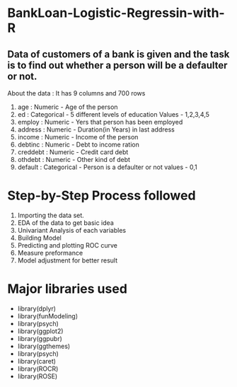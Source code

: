 # BankLoan-Logistic-Regressin-with-R

## Data of customers of a bank is given and the task is to find out whether a person will be a defaulter or not.

About the data : It has 9 columns and 700 rows

1. age       : Numeric - Age of the person
2. ed        : Categorical - 5 different levels of education Values - 1,2,3,4,5
3. employ    : Numeric - Yers that person has been employed
4. address   : Numeric - Duration(in Years) in last address
5. income    : Numeric - Income of the person
6. debtinc   : Numeric - Debt to income ration
7. creddebt  : Numeric - Credit card debt
8. othdebt   : Numeric - Other kind of debt
9. default   : Categorical - Person is a defaulter or not values - 0,1


# Step-by-Step Process followed

1. Importing the data set.
2. EDA of the data to get basic idea
3. Univariant Analysis of each variables
4. Building Model
5. Predicting and plotting ROC curve
6. Measure preformance
7. Model adjustment for better result


# Major libraries used

- library(dplyr) 
- library(funModeling)
- library(psych)
- library(ggplot2)
- library(ggpubr)
- library(ggthemes)
- library(psych)
- library(caret)
- library(ROCR)
- library(ROSE)
